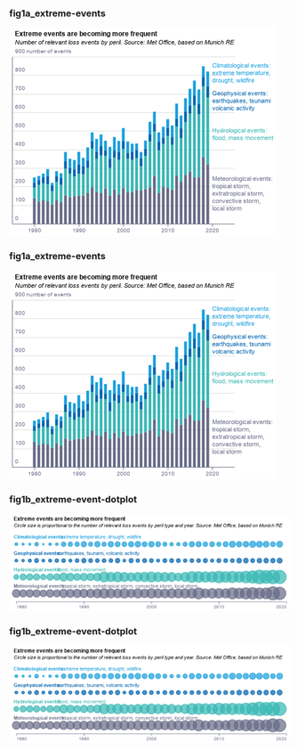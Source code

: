 ### fig1a_extreme-events
!["fig1a_extreme-events"](visualisation/fig1a_extreme-events.png "fig1a_extreme-events")

### fig1a_extreme-events
!["fig1a_extreme-events"](visualisation/fig1a_extreme-events.png "fig1a_extreme-events")

### fig1b_extreme-event-dotplot
!["fig1b_extreme-event-dotplot"](visualisation/fig1b_extreme-event-dotplot.png "fig1b_extreme-event-dotplot")

### fig1b_extreme-event-dotplot
!["fig1b_extreme-event-dotplot"](visualisation/fig1b_extreme-event-dotplot.png "fig1b_extreme-event-dotplot")

